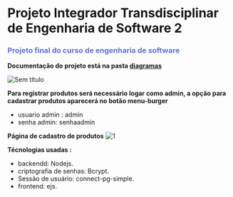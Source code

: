 # Projeto Integrador Transdisciplinar de Engenharia de Software 2

<h3 style="color:#5E71DB;">Projeto final do curso de engenharia de software </h3>

**Documentação do projeto está na pasta <a href="./diagramas"> diagramas</a>**

![Sem título](https://github.com/JoaoPedro1304/PIT_EngenhariaDeSoftware2-CupCacke-App/assets/98943339/5ea533e5-64f3-4fcc-9cf3-a5c28e2589af)

**Para registrar produtos será necessário logar como admin, a opção para cadastrar produtos aparecerá no botão menu-burger**
- usuario admin : admin
- senha admin: senhaadmin
  
 **Página de cadastro de produtos**
![1](https://github.com/JoaoPedro1304/PIT_EngenhariaDeSoftware2-CupCacke-App/assets/98943339/26dcfd42-6b8f-41a3-965b-09b617855f1f)
 
**Técnologias usadas :**
- backendd: Nodejs.
- criptografia de senhas: Bcrypt.
- Sessão de usuário: connect-pg-simple.
- frontend: ejs.

